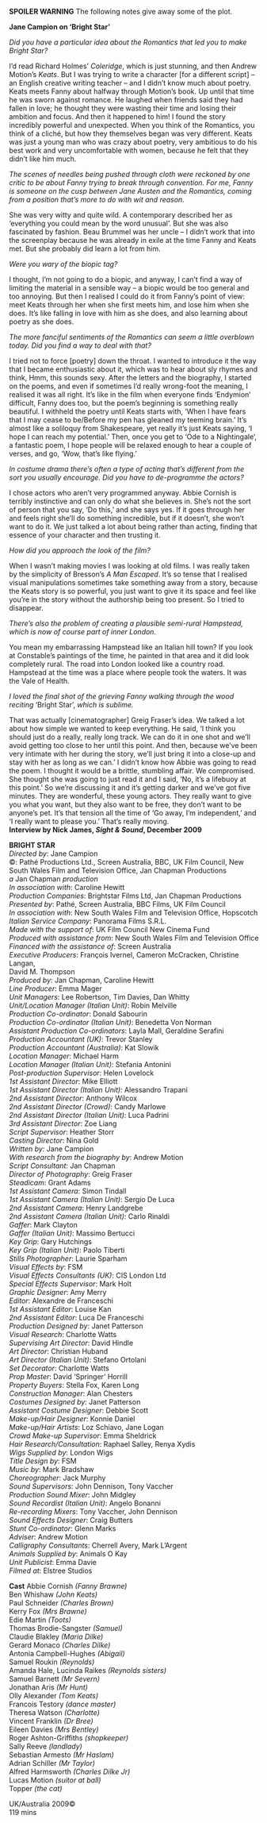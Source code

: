 
**SPOILER WARNING** The following notes give away some of the plot.

**Jane Campion on ‘Bright Star’**

_Did you have a particular idea about the Romantics that led you to make  _Bright Star_?_

I’d read Richard Holmes’ _Coleridge_, which is just stunning, and then Andrew Motion’s _Keats_. But I was trying to write a character [for a different script] – an English creative writing teacher – and I didn’t know much about poetry. Keats meets Fanny about halfway through Motion’s book. Up until that time he was sworn against romance. He laughed when friends said they had fallen in love; he thought they were wasting their time and losing their ambition and focus. And then it happened to him! I found the story incredibly powerful and unexpected. When you think of the Romantics, you think of a cliché, but how they themselves began was very different. Keats was just a young man who was crazy about poetry, very ambitious to do his best work and very uncomfortable with women, because he felt that they didn’t like him much.

_The scenes of needles being pushed through cloth were reckoned by one critic to be about Fanny trying to break through convention. For me, Fanny is someone on the cusp between Jane Austen and the Romantics, coming from a position that’s more to do with wit and reason._

She was very witty and quite wild. A contemporary described her as ‘everything you could mean by the word unusual’. But she was also fascinated by fashion. Beau Brummel was her uncle – I didn’t work that into the screenplay because he was already in exile at the time Fanny and Keats met. But she probably did learn a lot from him.

_Were you wary of the biopic tag?_

I thought, I’m not going to do a biopic, and anyway, I can’t find a way of limiting the material in a sensible way – a biopic would be too general and too annoying. But then I realised I could do it from Fanny’s point of view: meet Keats through her when she first meets him, and lose him when she does. It’s like falling in love with him as she does, and also learning about poetry as  she does.

_The more fanciful sentiments of the Romantics can seem a little overblown today. Did you find a way to deal with that?_

I tried not to force [poetry] down the throat. I wanted to introduce it the way that I became enthusiastic about it, which was to hear about sly rhymes and think, Hmm, this sounds sexy. After the letters and the biography, I started on the poems, and even if sometimes I’d really wrong-foot the meaning, I realised it was all right. It’s like in the film when everyone finds ‘Endymion’ difficult, Fanny does too, but the poem’s beginning is something really beautiful. I withheld the poetry until Keats starts with, ‘When I have fears that I may cease to be/Before my pen has gleaned my teeming brain.’ It’s almost like a soliloquy from Shakespeare, yet really it’s just Keats saying, ‘I hope I can reach my potential.’ Then, once you get to ‘Ode to a Nightingale’, a fantastic poem, I hope people will be relaxed enough to hear a couple of verses, and go, ‘Wow, that’s like flying.’

_In costume drama there’s often a type of acting that’s different from the sort you usually encourage. Did you have to de-programme the actors?_

I chose actors who aren’t very programmed anyway. Abbie Cornish is terribly instinctive and can only do what she believes in. She’s not the sort of person that you say, ‘Do this,’ and she says yes. If it goes through her and feels right she’ll do something incredible, but if it doesn’t, she won’t want to do it. We just talked a lot about being rather than acting, finding that essence of your character and then trusting it.

_How did you approach the look of the film?_

When I wasn’t making movies I was looking at old films. I was really taken by the simplicity of Bresson’s _A Man Escaped_. It’s so tense that I realised visual manipulations sometimes take something away from a story, because the Keats story is so powerful, you just want to give it its space and feel like you’re in the story without the authorship being too present. So I tried to disappear.

_There’s also the problem of creating a plausible semi-rural Hampstead, which is now of course part of inner London._

You mean my embarrassing Hampstead like an Italian hill town? If you look at Constable’s paintings of the time, he painted in that area and it did look completely rural. The road into London looked like a country road. Hampstead at the time was a place where people took the waters. It was the Vale  of Health.

_I loved the final shot of the grieving Fanny walking through the wood reciting_ ‘Bright Star’, _which is sublime._

That was actually [cinematographer] Greig Fraser’s idea. We talked a lot about how simple we wanted to keep everything. He said, ‘I think you should just do a really, really long track. We can do it in one shot and we’ll avoid getting too close to her until this point. And then, because we’ve been very intimate with her during the story, we’ll just bring it into a close-up and stay with her as long as we can.’ I didn’t know how Abbie was going to read the poem. I thought it would be a brittle, stumbling affair. We compromised. She thought she was going to just read it and I said, ‘No, it’s a lifebuoy at this point.’ So we’re discussing it and it’s getting darker and we’ve got five minutes. They are wonderful, these young actors. They really want to give you what you want, but they also want to be free, they don’t want to be anyone’s pet. It’s that tension all the time of ‘Go away, I’m independent,’ and ‘I really want to please you.’ That’s really moving.<br>
**Interview by Nick James, _Sight & Sound_, December 2009**<br>


**BRIGHT STAR**<br>
_Directed by_: Jane Campion  
©: Pathé Productions Ltd., Screen Australia, BBC, UK Film Council, New South Wales Film and Television Office, Jan Chapman Productions  
_a_ Jan Chapman _production_  
_In association with_: Caroline Hewitt  
_Production Companies_: Brightstar Films Ltd, Jan Chapman Productions  
_Presented by_: Pathé, Screen Australia, BBC Films, UK Film Council  
_In association with_: New South Wales Film and Television Office, Hopscotch  
_Italian Service Company_: Panorama Films S.R.L.  
_Made with the support of_:  UK Film Council New Cinema Fund  
_Produced with assistance from_:  New South Wales Film and Television Office  
_Financed with the assistance of_: Screen Australia  
_Executive Producers_: François Ivernel, Cameron McCracken, Christine Langan,  
David M. Thompson  
_Produced by_: Jan Chapman, Caroline Hewitt  
_Line Producer_: Emma Mager  
_Unit Managers_: Lee Robertson, Tim Davies, Dan Whitty  
_Unit/Location Manager (Italian Unit)_: Robin Melville  
_Production Co-ordinator_: Donald Sabourin  
_Production Co-ordinator (Italian Unit)_: Benedetta Von Norman  
_Assistant Production Co-ordinators_: Layla Mall, Geraldine Serafini  
_Production Accountant (UK)_: Trevor Stanley  
_Production Accountant (Australia)_: Kat Slowik  
_Location Manager_: Michael Harm  
_Location Manager (Italian Unit)_: Stefania Antonini  
_Post-production Supervisor_: Helen Lovelock  
_1st Assistant Director_: Mike Elliott  
_1st Assistant Director (Italian Unit)_: Alessandro Trapani  
_2nd Assistant Director_: Anthony Wilcox  
_2nd Assistant Director (Crowd)_: Candy Marlowe  
_2nd Assistant Director (Italian Unit)_: Luca Padrini  
_3rd Assistant Director_: Zoe Liang  
_Script Supervisor_: Heather Storr  
_Casting Director_: Nina Gold  
_Written by:_ Jane Campion  
_With research from the biography by_: Andrew Motion  
_Script Consultant_: Jan Chapman  
_Director of Photography_: Greig Fraser  
_Steadicam_: Grant Adams  
_1st Assistant Camera_: Simon Tindall  
_1st Assistant Camera (Italian Unit)_: Sergio De Luca  
_2nd Assistant Camera_: Henry Landgrebe  
_2nd Assistant Camera (Italian Unit)_: Carlo Rinaldi  
_Gaffer_: Mark Clayton  
_Gaffer (Italian Unit)_: Massimo Bertucci  
_Key Grip_: Gary Hutchings  
_Key Grip (Italian Unit)_: Paolo Tiberti  
_Stills Photographer_: Laurie Sparham  
_Visual Effects by_: FSM  
_Visual Effects Consultants (UK)_: CIS London Ltd  
_Special Effects Supervisor_: Mark Holt  
_Graphic Designer_: Amy Merry  
_Editor_: Alexandre de Franceschi  
_1st Assistant Editor_: Louise Kan  
_2nd Assistant Editor_: Luca De Franceschi  
_Production Designed by_: Janet Patterson  
_Visual Research_: Charlotte Watts  
_Supervising Art Director_: David Hindle  
_Art Director_: Christian Huband  
_Art Director (Italian Unit)_: Stefano Ortolani  
_Set Decorator_: Charlotte Watts  
_Prop Master_: David ‘Springer’ Horrill  
_Property Buyers_: Stella Fox, Karen Long  
_Construction Manager_: Alan Chesters  
_Costumes Designed by_: Janet Patterson  
_Assistant Costume Designer_: Debbie Scott  
_Make-up/Hair Designer_: Konnie Daniel  
_Make-up/Hair Artists_: Loz Schiavo, Jane Logan  
_Crowd Make-up Supervisor_: Emma Sheldrick  
_Hair Research/Consultation_: Raphael Salley, Renya Xydis  
_Wigs Supplied by_: London Wigs  
_Title Design by_: FSM  
_Music by_: Mark Bradshaw  
_Choreographer_: Jack Murphy  
_Sound Supervisors_: John Dennison, Tony Vaccher  
_Production Sound Mixer_: John Midgley  
_Sound Recordist (Italian Unit)_: Angelo Bonanni  
_Re-recording Mixers_: Tony Vaccher, John Dennison  
_Sound Effects Designer_: Craig Butters  
_Stunt Co-ordinator_: Glenn Marks  
_Adviser_: Andrew Motion  
_Calligraphy Consultants_: Cherrell Avery, Mark L’Argent  
_Animals Supplied by_: Animals O Kay  
_Unit Publicist_: Emma Davie  
_Filmed at_: Elstree Studios

**Cast**
Abbie Cornish _(Fanny Brawne)_  
Ben Whishaw _(John Keats)_  
Paul Schneider _(Charles Brown)_  
Kerry Fox _(Mrs Brawne)_  
Edie Martin _(Toots)_  
Thomas Brodie-Sangster _(Samuel)_  
Claudie Blakley _(Maria Dilke)_  
Gerard Monaco _(Charles Dilke)_  
Antonia Campbell-Hughes _(Abigail)_  
Samuel Roukin _(Reynolds)_  
Amanda Hale, Lucinda Raikes _(Reynolds sisters)_  
Samuel Barnett _(Mr Severn)_  
Jonathan Aris _(Mr Hunt)_  
Olly Alexander _(Tom Keats)_  
Francois Testory _(dance master)_  
Theresa Watson _(Charlotte)_  
Vincent Franklin _(Dr Bree)_  
Eileen Davies _(Mrs Bentley)_  
Roger Ashton-Griffiths _(shopkeeper)_  
Sally Reeve _(landlady)_  
Sebastian Armesto _(Mr Haslam)_  
Adrian Schiller _(Mr Taylor)_  
Alfred Harmsworth _(Charles Dilke Jr)_  
Lucas Motion _(suitor at ball)_  
Topper _(the cat)_<br>

UK/Australia 2009©<br>
119 mins<br>
<!--stackedit_data:
eyJoaXN0b3J5IjpbNTc4OTY1NzY5LC0xMzgzMTU1NDQ3XX0=
-->